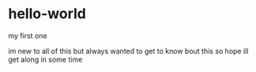 # hello-world
my first one

im new to all of this but always wanted to get to know bout this so hope ill get along in some time
